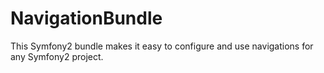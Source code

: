 NavigationBundle
================

This Symfony2 bundle makes it easy to configure and use navigations for any Symfony2 project.
